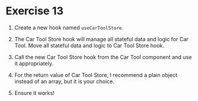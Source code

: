 # Exercise 13

1. Create a new hook named `useCarToolStore`.

2. The Car Tool Store hook will manage all stateful data and logic for Car Tool. Move all stateful data and logic to Car Tool Store hook.

3. Call the new Car Tool Store hook from the Car Tool component and use it appropriately.

4. For the return value of Car Tool Store, I recommend a plain object instead of an array, but it is your choice.

5. Ensure it works!